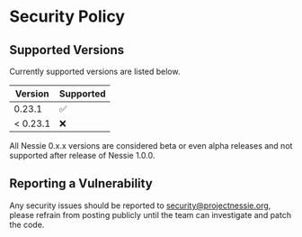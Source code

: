 # Security Policy

## Supported Versions

Currently supported versions are listed below.

| Version  | Supported          |
|----------|--------------------|
| 0.23.1   | :white_check_mark: |
| < 0.23.1 | :x:                |

All Nessie 0.x.x versions are considered beta or even alpha releases and not supported after
release of Nessie 1.0.0.

## Reporting a Vulnerability

Any security issues should be reported to security@projectnessie.org, please refrain from posting publicly until the team can investigate and patch the code.
